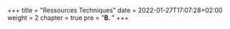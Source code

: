 +++
title = "Ressources Techniques"
date = 2022-01-27T17:07:28+02:00
weight = 2
chapter = true
pre = "<b>B. </b>"
+++